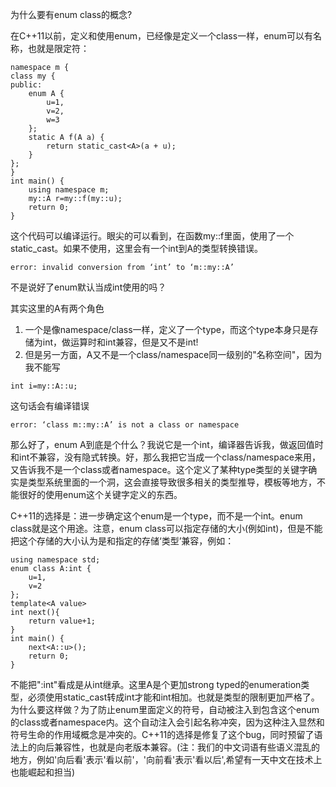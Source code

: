 为什么要有enum class的概念?

在C++11以前，定义和使用enum，已经像是定义一个class一样，enum可以有名称，也就是限定符：
```
namespace m {
class my {
public:
    enum A {
        u=1,
        v=2,
        w=3
    };
    static A f(A a) {
        return static_cast<A>(a + u);
    }
};
}
int main() {
    using namespace m;
    my::A r=my::f(my::u);
    return 0;
}
```

这个代码可以编译运行。眼尖的可以看到，在函数my::f里面，使用了一个static_cast。如果不使用，这里会有一个int到A的类型转换错误。
```
error: invalid conversion from ‘int’ to ‘m::my::A’
```

不是说好了enum默认当成int使用的吗？

其实这里的A有两个角色
1. 一个是像namespace/class一样，定义了一个type，而这个type本身只是存储为int，做运算时和int兼容，但是又不是int!
2. 但是另一方面，A又不是一个class/namespace同一级别的"名称空间"，因为我不能写
```
int i=my::A::u;
```

这句话会有编译错误
```
error: ‘class m::my::A’ is not a class or namespace
```

那么好了，enum A到底是个什么？我说它是一个int，编译器告诉我，做返回值时和int不兼容，没有隐式转换。好，那么我把它当成一个class/namespace来用，又告诉我不是一个class或者namespace。这个定义了某种type类型的关键字确实是类型系统里面的一个洞，这会直接导致很多相关的类型推导，模板等地方，不能很好的使用enum这个关键字定义的东西。

C++11的选择是：进一步确定这个enum是一个type，而不是一个int。enum class就是这个用途。注意，enum class可以指定存储的大小(例如int)，但是不能把这个存储的大小认为是和指定的存储‘类型’兼容，例如：
```
using namespace std;
enum class A:int {
    u=1,
    v=2
};
template<A value>
int next(){
    return value+1;
}
int main() {
    next<A::u>();
    return 0;
}
```

不能把":int"看成是从int继承。这里A是个更加strong typed的enumeration类型，必须使用static_cast转成int才能和int相加。也就是类型的限制更加严格了。
为什么要这样做？为了防止enum里面定义的符号，自动被注入到包含这个enum的class或者namespace内。这个自动注入会引起名称冲突，因为这种注入显然和符号生命的作用域概念是冲突的。C++11的选择是修复了这个bug，同时预留了语法上的向后兼容性，也就是向老版本兼容。(注：我们的中文词语有些语义混乱的地方，例如'向后看'表示'看以前'，'向前看'表示'看以后',希望有一天中文在技术上也能崛起和担当)
